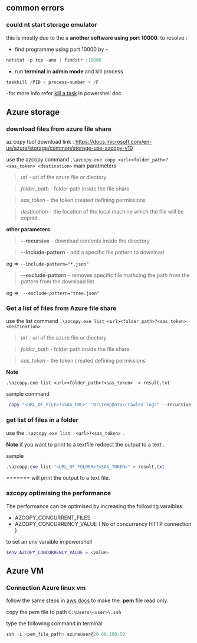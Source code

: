 ## common errors 

### could nt start storage emulator 

this is mostly due to the a **another software using port 10000**.
to resolve :
- find programme using port 10000 by - 
```powershell
netstat -p tcp -ano | findstr :10000
```

- run **terminal** in **admin mode** and kill process 
```powershell
taskkill /PID < process-number > /F
```
  -for  more info refer   [kill a task](../scripting/powershell.md#kill-a-task) in powershell doc 



## Azure storage 

### download files from azure file share 

az copy tool download link : https://docs.microsoft.com/en-us/azure/storage/common/storage-use-azcopy-v10

use the azcopy command ``` .\azcopy.exe copy <url><folder_path>?<sas_token> <destination> ```
main paratmeters 
>  *url* - url of the azure file or diectory 

> *folder_path* - folder path inside the file share 

> *sas_token* - the token created defining permissions 

> *destination* - the location of the local machine which the file will be copied . 

**other parameters**
> **--recursive** - download contents inside the directory 

> **--include-pattern**  - add a specific file pattern to download 

eg =>  ```--include-pattern="*.json"```

> **--exclude-pattern**  - removes specific file mathcing the path from the pattern from the download list 

eg => ``` --exclude-pattern="tree.json"```

### Get a list of files from Azure file share 

use the list command ``` .\azcopy.exe list <url><folder_path>?<sas_token> <destination> ```

>  *url* - url of the azure file or diectory 

> *folder_path* - folder path inside the file share 

> *sas_token* - the token created defining permissions 


**Note**

``` .\azcopy.exe list <url><folder_path>?<sas_token>  > result.txt ```



sample command 
```powershell
 copy "<URL_OF_FILE>?<SAS_URL>" "D:\tempData\crawled-logs" --recursive --check-length=false --include-pattern="*.json" --exclude-pattern="tree.json"
 ```

### get list of files in a folder ### 

use the ```.\azcopy.exe list  <url>?<sas_token> ```. 

**Note** if you want to print to a textfile redirect the output to a text . 

sample 
```powershell 
.\azcopy.exe list "<URL_OF_FOLDER>?<SAS_TOKEN>" > result.txt
```
=======
will print the output to a text file.

### azcopy optimising the performance
The performance can be optimised by increasing the following varaibles 
- AZCOPY_CONCURRENT_FILES 
- AZCOPY_CONCURRENCY_VALUE ( No of concurrency HTTP connection )

to set an env varaible in powershell 
```powershell
$env:AZCOPY_CONCURRENCY_VALUE = <value>
```

## Azure VM

### Connection Azure linux vm 

follow the same steps in [aws docs](https://github.com/dinith72/CodeDocs/blob/main/cloud/aws.md#connecting-aws-ec2) to make the **.pem** file read only.

copy the pem file to path ``` C:\Users\<user>\.ssh ```

type the following command in terminal 
``` powershell 
ssh -i <pem_file_path> azureuser@20.69.160.50
```
